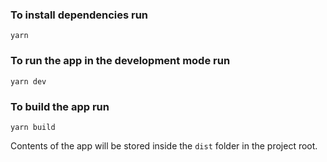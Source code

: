 ### To install dependencies run
```
yarn 
```

### To run the app in the development mode run
```
yarn dev
```

### To build the app run
```
yarn build
```

Contents of the app will be stored inside the `dist` folder in the project root.
